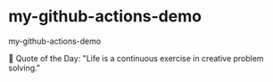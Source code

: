 # my-github-actions-demo
my-github-actions-demo

<!-- start quote -->
💬 Quote of the Day: "Life is a continuous exercise in creative problem solving."
<!-- end quote -->
